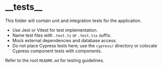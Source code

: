 # \_\_tests\_\_

This folder will contain unit and integration tests for the application.

- Use Jest or Vitest for test implementation.
- Name test files with `.test.ts` or `.test.tsx` suffix.
- Mock external dependencies and database access.
- Do not place Cypress tests here; use the `cypress/` directory or colocate Cypress component tests with components.

Refer to the root `README.md` for testing guidelines.

